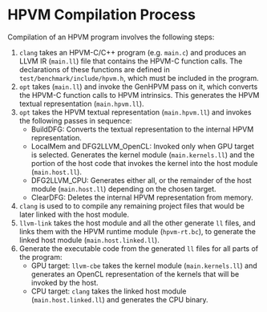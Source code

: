 # HPVM Compilation Process
Compilation of an HPVM program involves the following steps:

1. `clang` takes an HPVM-C/C++ program (e.g. `main.c`) and produces an LLVM IR (`main.ll`) file that contains the HPVM-C function calls. The declarations of these functions are defined in `test/benchmark/include/hpvm.h`, which must be included in the program.
2. `opt` takes (`main.ll`) and invoke the GenHPVM pass on it, which converts the HPVM-C function calls to HPVM intrinsics. This generates the HPVM textual representation (`main.hpvm.ll`).
3. `opt` takes the HPVM textual representation (`main.hpvm.ll`) and invokes the following passes in sequence: 
    * BuildDFG: Converts the textual representation to the internal HPVM representation.
    * LocalMem and DFG2LLVM_OpenCL: Invoked only when GPU target is selected. Generates the kernel module (`main.kernels.ll`) and the portion of the host code that invokes the kernel into the host module (`main.host.ll`).
    * DFG2LLVM_CPU: Generates either all, or the remainder of the host module (`main.host.ll`) depending on the chosen target.
    * ClearDFG: Deletes the internal HPVM representation from memory.
4. `clang` is used to to compile any remaining project files that would be later linked with the host module.
5. `llvm-link` takes the host module and all the other generate `ll` files, and links them with the HPVM runtime module (`hpvm-rt.bc`), to generate the linked host module (`main.host.linked.ll`). 
6. Generate the executable code from the generated `ll` files for all parts of the program:
    * GPU target: `llvm-cbe` takes the kernel module (`main.kernels.ll`) and generates an OpenCL representation of the kernels that will be invoked by the host.
    * CPU target: `clang` takes the linked  host module (`main.host.linked.ll`) and generates the CPU binary.
